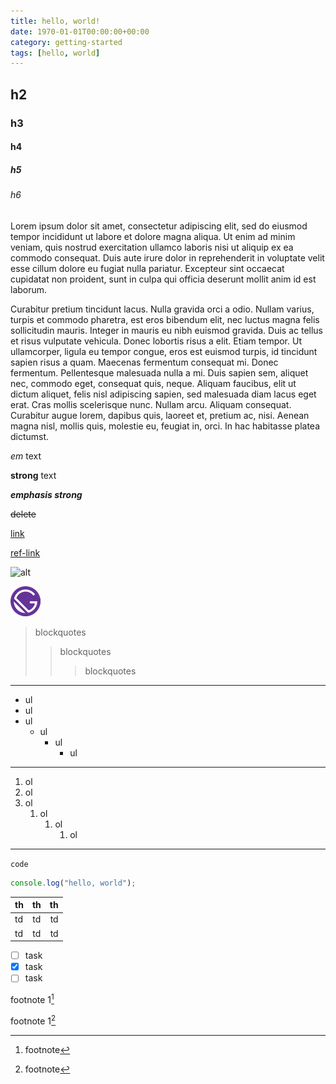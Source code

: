 ```yaml
---
title: hello, world!
date: 1970-01-01T00:00:00+00:00
category: getting-started
tags: [hello, world]
---
```


## h2

### h3

#### h4

##### h5

###### h6

Lorem ipsum dolor sit amet, consectetur adipiscing elit, sed do eiusmod tempor incididunt ut labore et dolore magna aliqua. Ut enim ad minim veniam, quis nostrud exercitation ullamco laboris nisi ut aliquip ex ea commodo consequat. Duis aute irure dolor in reprehenderit in voluptate velit esse cillum dolore eu fugiat nulla pariatur. Excepteur sint occaecat cupidatat non proident, sunt in culpa qui officia deserunt mollit anim id est laborum.

Curabitur pretium tincidunt lacus. Nulla gravida orci a odio. Nullam varius, turpis et commodo pharetra, est eros bibendum elit, nec luctus magna felis sollicitudin mauris. Integer in mauris eu nibh euismod gravida. Duis ac tellus et risus vulputate vehicula. Donec lobortis risus a elit. Etiam tempor. Ut ullamcorper, ligula eu tempor congue, eros est euismod turpis, id tincidunt sapien risus a quam. Maecenas fermentum consequat mi. Donec fermentum. Pellentesque malesuada nulla a mi. Duis sapien sem, aliquet nec, commodo eget, consequat quis, neque. Aliquam faucibus, elit ut dictum aliquet, felis nisl adipiscing sapien, sed malesuada diam lacus eget erat. Cras mollis scelerisque nunc. Nullam arcu. Aliquam consequat. Curabitur augue lorem, dapibus quis, laoreet et, pretium ac, nisi. Aenean magna nisl, mollis quis, molestie eu, feugiat in, orci. In hac habitasse platea dictumst.

_em_ text

**strong** text

**_emphasis strong_**

~~delete~~

[link](/)

[ref-link][link]

[link]: /

![alt](/favicon.ico "title")

![alt](./favicon.ico "title")

> blockquotes
>
> > blockquotes
> >
> > > blockquotes

---

- ul
- ul
- ul
  - ul
    - ul
      - ul

---

1. ol
2. ol
3. ol
   1. ol
      1. ol
         1. ol

---

`code`

```javascript
console.log("hello, world");
```

| th  | th  |  th |
| --- | :-: | --: |
| td  | td  |  td |
| td  | td  |  td |

- [ ] task
- [x] task
- [ ] task

footnote 1[^1]

footnote 1[^footnote]

[^1]: footnote
[^footnote]: footnote
